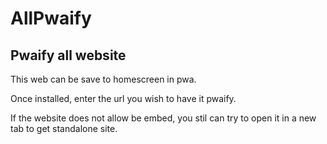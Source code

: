 # AllPwaify
## Pwaify all website 

This web can be save to homescreen in pwa.

Once installed, enter the url you wish to have it pwaify.

If the website does not allow be embed, 
you stil can try to open it in a new tab to get standalone site.
